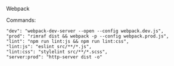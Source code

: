 Webpack

Commands:

    "dev": "webpack-dev-server --open --config webpack.dev.js",
    "prod": "rimraf dist && webpack -p --config webpack.prod.js",
    "lint": "npm run lint:js && npm run lint:css",
    "lint:js": "eslint src/**/*.js",
    "lint:css": "stylelint src/**/*.scss",
    "server:prod": "http-server dist -o"
